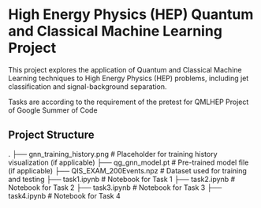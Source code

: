   # High Energy Physics (HEP) Quantum and Classical Machine Learning Project
This project explores the application of Quantum and Classical Machine Learning techniques to High Energy Physics (HEP) problems, including jet classification and signal-background separation.

Tasks are according to the requirement of the pretest for QMLHEP Project of Google Summer of Code

## Project Structure
.
├── gnn_training_history.png       # Placeholder for training history visualization (if applicable)
├── qg_gnn_model.pt                # Pre-trained model file (if applicable)
├── QIS_EXAM_200Events.npz         # Dataset used for training and testing
├── task1.ipynb                    # Notebook for Task 1
├── task2.ipynb                    # Notebook for Task 2
├── task3.ipynb                    # Notebook for Task 3
├── task4.ipynb                    # Notebook for Task 4
